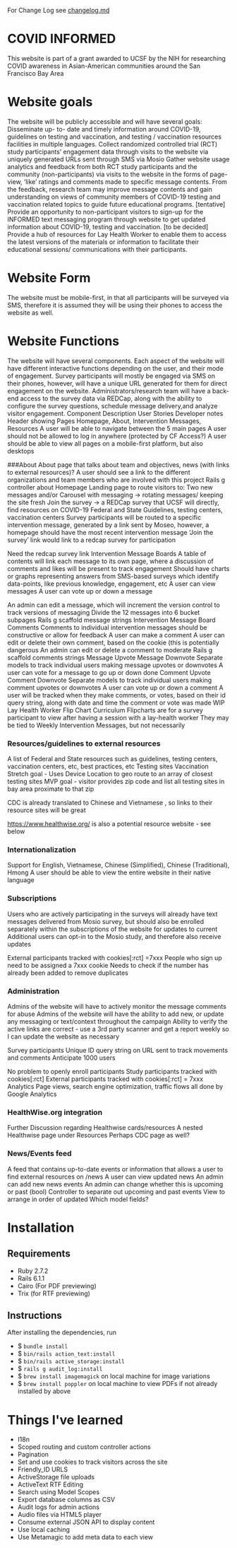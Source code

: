 For Change Log see [changelog.md](changelog.md)

# COVID INFORMED

This website is part of a grant awarded to UCSF by the NIH for researching COVID awareness in Asian-American communities around the San Francisco Bay Area

# Website goals
The website will be publicly accessible and will have several goals:
Disseminate up- to- date and timely information around COVID-19,  guidelines on testing and vaccination, and testing / vaccination resources facilities in multiple languages.
Collect randomized controlled trial (RCT) study participants’ engagement data through visits to the website via uniquely generated URLs sent through SMS via Mosio
Gather website usage analytics and feedback  from both RCT study participants and the community (non-participants) via visits to the website in the forms of page-view, ‘like’ ratings and comments made to specific message contents.   From the feedback, research team may improve message contents and gain understanding on views of community members of COVID-19 testing and vaccination related topics to guide future educational programs.
[tentative] Provide an opportunity to non-participant visitors to sign-up for the INFORMED text messaging program through website to get updated information about COVID-19, testing and vaccination.
[to be decided] Provide a hub of resources for Lay Health Worker to enable them to access the latest versions of the materials or information to facilitate their educational sessions/ communications with their participants.

# Website Form
The website must be mobile-first, in that all participants will be surveyed via SMS, therefore it is assumed they will be using their phones to access the website as well.

# Website Functions
The website will have several components.  Each aspect of the website will have different interactive functions depending on the user, and their mode of engagement.  Survey participants will mostly be engaged via SMS on their phones, however, will have a unique URL generated for them for direct engagement on the website.  Administrators/research team will have a back-end access to the survey data via REDCap, along with the ability to configure the survey questions, schedule message delivery,and  analyze visitor engagement.
Component
Description
User Stories
Developer notes
Header showing Pages
Homepage, About, Intervention Messages, Resources
A user will be able to navigate between the 5 main pages
A user should not be allowed to log in anywhere (protected by CF Access?)
A user should be able to view all pages on a mobile-first platform, but also desktops


###About
About page that talks about team and objectives, news (with links to external resources)?
A user should see a link to the different organizations and team members who are involved with this project
Rails g controller about
Homepage
Landing page to route visitors to:
Two new messages and/or Carousel with messaging → rotating messages/ keeping the site fresh
Join the survey → a REDCap survey that UCSF will directly,
find resources on COVID-19 Federal and State Guidelines, testing centers, vaccination centers
Survey participants will be routed to a specific intervention message, generated by a link sent by Moseo, however, a homepage should have the most recent intervention message
‘Join the survey’ link would link to a redcap survey for participation


Need the redcap survey link
Intervention Message Boards
A table of contents will link each message to its own page, where a discussion of comments and likes will be present to track engagement
Should have charts or graphs representing answers from SMS-based surveys which identify data-points, like previous knowledge, engagement, etc
A user can view messages
A user can vote up or down a message

An admin can edit a message, which will increment the version control to track versions of messaging
Divide the 12 messages into 6 bucket subpages
Rails g scaffold message strings
Intervention Message Board Comments
Comments to individual intervention messages should be constructive or allow for feedback
A user can make a comment
A user can edit or delete their own comment, based on the cookie (this is potentially dangerous
An admin can edit or delete a comment to moderate
Rails g scaffold comments strings
Message Upvote
Message Downvote
Separate models to track individual users making message upvotes or downvotes
A user can vote for a message to go up or down
done
Comment Upvote
Comment Downvote
Separate models to track individual users making comment upvotes or downvotes
A user can vote up or down a comment
A user will be tracked when they make comments, or votes, based on their id query string, along with date and time the comment or vote was made
WIP
Lay Health Worker Flip Chart Curriculum
Flipcharts are for a survey participant to view after having a session with a lay-health worker
They may be tied to Weekly Intervention Messages, but not necessarily

### Resources/guidelines to external resources
A list of Federal and State resources such as guidelines, testing centers, vaccination centers, etc, best practices, etc
Testing sites
Vaccination
Stretch goal - Uses Device Location to geo route to an array of closest testing sites
MVP goal - visitor provides zip code and list all testing sites in bay area proximate to that zip

CDC is already translated to Chinese and Vietnamese , so links to their resource sites will be great

https://www.healthwise.org/ is also a potential resource website - see below


### Internationalization


Support for English, Vietnamese, Chinese (Simplified), Chinese (Traditional), Hmong
A user should be able to view the entire website in their native language


### Subscriptions
Users who are actively participating in the surveys will already have text messages delivered from Mosio survey, but should also be enrolled separately within the subscriptions of the website for updates to current
Additional users can opt-in to the Mosio study, and therefore also receive updates


External participants tracked with cookies[:rct] =7xxx
People who sign up need to be assigned a 7xxx cookie
Needs to check if the number has already been added to remove duplicates


### Administration
Admins of the website will have to actively monitor the message comments for abuse
Admins of the website will have the ability to add new, or update any messaging or text/context throughout the campaign
Ability to verify the active links are correct - use a 3rd party scanner and get a report weekly so I can update the website as necessary




Survey participants
Unique ID query string on URL sent to track movements and comments
Anticipate 1000 users


No problem to openly enroll participants
Study participants tracked with cookies[:rct]
External participants tracked with cookies[:rct] = 7xxx
Analytics
Page views, search engine optimization, traffic flows all done by Google Analytics

### HealthWise.org integration
Further Discussion regarding Healthwise cards/resources
A nested Healthwise page under Resources
Perhaps CDC page as well?

### News/Events feed
A feed that contains up-to-date events or information that allows a user to find external resources on /news
A user can view updated news
An admin can add new news events
An admin can change whether this is upcoming or past (bool)
Controller to separate out upcoming and past events
View to arrange in order of updated
Which model fields?


# Installation

## Requirements

* Ruby 2.7.2
* Rails 6.1.1
* Cairo (For PDF previewing)
* Trix (for RTF previewing)

## Instructions

After installing the dependencies, run

* $ `bundle install`
* $ `bin/rails action_text:install`
* $ `bin/rails active_storage:install`
* $ `rails g audit_log:install`
* $ `brew install imagemagick` on local machine for image variations
* $ `brew install poppler` on local machine to view PDFs if not already installed by above

# Things I've learned

* I18n
* Scoped routing and custom controller actions
* Pagination
* Set and use cookies to track visitors across the site
* Friendly_ID URLS
* ActiveStorage file uploads
* ActiveText RTF Editing
* Search using Model Scopes
* Export database columns as CSV
* Audit logs for admin actions
* Audio files via HTML5 player
* Consume external JSON API to display content
* Use local caching
* Use Metamagic to add meta data to each view
